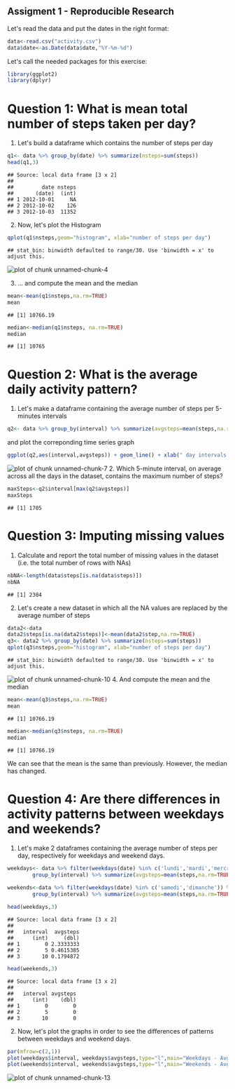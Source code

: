Assigment 1 - Reproducible Research
--------------


Let's read the data and put the dates in the right format:


```r
data<-read.csv("activity.csv")
data$date<-as.Date(data$date,"%Y-%m-%d")
```
Let's call the needed packages for this exercise:

```r
library(ggplot2)
library(dplyr)
```


# Question 1: What is mean total number of steps taken per day?  

1. Let's build a dataframe which contains the number of steps per day  

```r
q1<- data %>% group_by(date) %>% summarize(nsteps=sum(steps))
head(q1,3)
```

```
## Source: local data frame [3 x 2]
## 
##         date nsteps
##       (date)  (int)
## 1 2012-10-01     NA
## 2 2012-10-02    126
## 3 2012-10-03  11352
```

2. Now, let's plot the Histogram  

```r
qplot(q1$nsteps,geom="histogram", xlab="number of steps per day")
```

```
## stat_bin: binwidth defaulted to range/30. Use 'binwidth = x' to adjust this.
```

![plot of chunk unnamed-chunk-4](figure/unnamed-chunk-4-1.png) 

3. ... and compute the mean and the median  

```r
mean<-mean(q1$nsteps,na.rm=TRUE)
mean
```

```
## [1] 10766.19
```

```r
median<-median(q1$nsteps, na.rm=TRUE)
median
```

```
## [1] 10765
```

# Question 2: What is the average daily activity pattern?
  
1. Let's make a dataframe containing the average number of steps per 5-minutes intervals  

```r
q2<- data %>% group_by(interval) %>% summarize(avgsteps=mean(steps,na.rm=TRUE))  
```
and plot the correponding time series graph

```r
ggplot(q2,aes(interval,avgsteps)) + geom_line() + xlab(" day intervals (HHMM)") + ylab("Average number of steps")
```

![plot of chunk unnamed-chunk-7](figure/unnamed-chunk-7-1.png) 
2. Which 5-minute interval, on average across all the days in the dataset, contains the maximum number of steps?   

```r
maxSteps<-q2$interval[max(q2$avgsteps)]
maxSteps
```

```
## [1] 1705
```

# Question 3: Imputing missing values  

1. Calculate and report the total number of missing values in the dataset (i.e. the total number of rows with NAs)

```r
nbNA<-length(data$steps[is.na(data$steps)])
nbNA
```

```
## [1] 2304
```
2. Let's create a new dataset in which all the NA values are replaced by the average number of steps

```r
data2<-data
data2$steps[is.na(data2$steps)]<-mean(data2$step,na.rm=TRUE)
q3<- data2 %>% group_by(date) %>% summarize(nsteps=sum(steps))
qplot(q3$nsteps,geom="histogram", xlab="number of steps per day")
```

```
## stat_bin: binwidth defaulted to range/30. Use 'binwidth = x' to adjust this.
```

![plot of chunk unnamed-chunk-10](figure/unnamed-chunk-10-1.png) 
4. And compute the mean and the median

```r
mean<-mean(q3$nsteps,na.rm=TRUE)
mean
```

```
## [1] 10766.19
```

```r
median<-median(q3$nsteps, na.rm=TRUE)
median
```

```
## [1] 10766.19
```
We can see that the mean is the same than previously. However, the median has changed.  


# Question 4: Are there differences in activity patterns between weekdays and weekends?  

1. Let's make 2 dataframes containing the average number of steps per day, respectively for weekdays and weekend days. 

```r
weekdays<- data %>% filter(weekdays(date) %in% c('lundi','mardi','mercredi','jeudi','vendredi')) %>% 
        group_by(interval) %>% summarize(avgsteps=mean(steps,na.rm=TRUE))

weekends<-data %>% filter(weekdays(date) %in% c('samedi','dimanche')) %>% 
        group_by(interval) %>% summarize(avgsteps=mean(steps,na.rm=TRUE))

head(weekdays,3)
```

```
## Source: local data frame [3 x 2]
## 
##   interval  avgsteps
##      (int)     (dbl)
## 1        0 2.3333333
## 2        5 0.4615385
## 3       10 0.1794872
```

```r
head(weekends,3)
```

```
## Source: local data frame [3 x 2]
## 
##   interval avgsteps
##      (int)    (dbl)
## 1        0        0
## 2        5        0
## 3       10        0
```
2. Now, let's plot the graphs in order to see the differences of patterns between weekdays and weekend days. 

```r
par(mfrow=c(2,1))
plot(weekdays$interval, weekdays$avgsteps,type="l",main="Weekdays - Avg number of steps per day", ylab="steps", xlab="Hour (HHMM)")
plot(weekends$interval, weekends$avgsteps,type="l",main="Weekends - Avg number of steps per day", ylab="steps", xlab="Hour (HHMM)")
```

![plot of chunk unnamed-chunk-13](figure/unnamed-chunk-13-1.png) 

